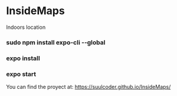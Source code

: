 # InsideMaps
Indoors location

### sudo npm install expo-cli --global
### expo install
### expo start

You can find the proyect at:
https://suulcoder.github.io/InsideMaps/ 